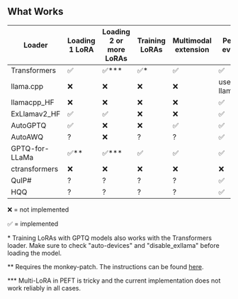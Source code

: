 ## What Works

| Loader         | Loading 1 LoRA | Loading 2 or more LoRAs | Training LoRAs | Multimodal extension | Perplexity evaluation |
|----------------|----------------|-------------------------|----------------|----------------------|-----------------------|
| Transformers   |       ✅       |           ✅\*\*\*      |       ✅\*     |          ✅          |           ✅          |
| llama.cpp      |       ❌       |           ❌            |       ❌       |          ❌          |    use llamacpp_HF    |
| llamacpp_HF    |       ❌       |           ❌            |       ❌       |          ❌          |           ✅          |
| ExLlamav2_HF   |       ✅       |           ✅            |       ❌       |          ❌          |           ✅          |
| AutoGPTQ       |       ✅       |           ❌            |       ❌       |          ✅          |           ✅          |
| AutoAWQ        |       ?        |           ❌            |       ?        |          ?           |           ✅          |
| GPTQ-for-LLaMa |       ✅\*\*   |           ✅\*\*\*      |       ✅       |          ✅          |           ✅          |
| ctransformers  |       ❌       |           ❌            |       ❌       |          ❌          |           ❌          |
| QuIP#          |       ?        |           ?             |       ?        |          ?           |           ✅          |
| HQQ            |       ?        |           ?             |       ?        |          ?           |           ✅          |

❌ = not implemented

✅ = implemented

\* Training LoRAs with GPTQ models also works with the Transformers loader. Make sure to check "auto-devices" and "disable_exllama" before loading the model.

\*\* Requires the monkey-patch. The instructions can be found [here](https://github.com/oobabooga/text-generation-webui/wiki/08-%E2%80%90-Additional-Tips#using-loras-with-gptq-for-llama).

\*\*\* Multi-LoRA in PEFT is tricky and the current implementation does not work reliably in all cases.
